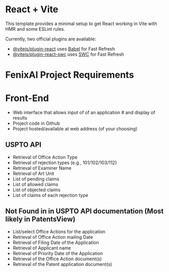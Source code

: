 # React + Vite

This template provides a minimal setup to get React working in Vite with HMR and some ESLint rules.

Currently, two official plugins are available:

- [@vitejs/plugin-react](https://github.com/vitejs/vite-plugin-react/blob/main/packages/plugin-react/README.md) uses [Babel](https://babeljs.io/) for Fast Refresh
- [@vitejs/plugin-react-swc](https://github.com/vitejs/vite-plugin-react-swc) uses [SWC](https://swc.rs/) for Fast Refresh

# FenixAI Project Requirements

# Front-End
- Web interface that allows input of of an application # and display of results
- Project code in Github
- Project hosted/available at web address (of your choosing)


## USPTO API
- Retrieval of Office Action Type
- Retrieval of rejection types (e.g., 101/102/103/112)
- Retrieval of Examiner Name
- Retrieval of Art Unit
- List of pending claims
- List of allowed claims
- List of objected claims
- List of claims of each rejection type

## Not Found in in USPTO API documentation (Most likely in PatentsView)
- List/select Office Actions for the application
- Retrieval of Office Action mailing Date
- Retrieval of Filing Date of the Application
- Retrieval of Applicant name
- Retrieval of Priority Date of the Application
- Retrieval of the Office Action document(s)
- Retrieval of the Patent application document(s)
